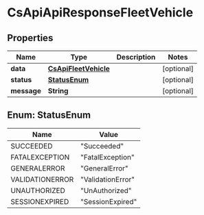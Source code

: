 
# CsApiApiResponseFleetVehicle

## Properties
Name | Type | Description | Notes
------------ | ------------- | ------------- | -------------
**data** | [**CsApiFleetVehicle**](CsApiFleetVehicle.md) |  |  [optional]
**status** | [**StatusEnum**](#StatusEnum) |  |  [optional]
**message** | **String** |  |  [optional]


<a name="StatusEnum"></a>
## Enum: StatusEnum
Name | Value
---- | -----
SUCCEEDED | &quot;Succeeded&quot;
FATALEXCEPTION | &quot;FatalException&quot;
GENERALERROR | &quot;GeneralError&quot;
VALIDATIONERROR | &quot;ValidationError&quot;
UNAUTHORIZED | &quot;UnAuthorized&quot;
SESSIONEXPIRED | &quot;SessionExpired&quot;



